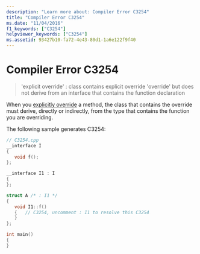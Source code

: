 ```yaml
---
description: "Learn more about: Compiler Error C3254"
title: "Compiler Error C3254"
ms.date: "11/04/2016"
f1_keywords: ["C3254"]
helpviewer_keywords: ["C3254"]
ms.assetid: 93427b10-fa72-4e43-80d1-1a6e122f9f40
---
```

# Compiler Error C3254

> 'explicit override' : class contains explicit override 'override' but does not derive from an interface that contains the function declaration

When you [explicitly override](../../cpp/explicit-overrides-cpp.md) a method, the class that contains the override must derive, directly or indirectly, from the type that contains the function you are overriding.

The following sample generates C3254:

```cpp
// C3254.cpp
__interface I
{
   void f();
};

__interface I1 : I
{
};

struct A /* : I1 */
{
   void I1::f()
   {   // C3254, uncomment : I1 to resolve this C3254
   }
};

int main()
{
}
```
